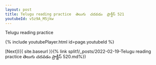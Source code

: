 ```yaml
---
layout: post
title: Telugu reading practice  తెలుగు  చదవడం  ప్రాక్టీస్ 521
youtubeId: v5z9A_M5jkw
---
```

 
 
Telugu reading practice
 
 
 
 
 


{% include youtubePlayer.html id=page.youtubeId %}
 
[Next]({{ site.baseurl }}{% link  split1/_posts/2022-02-19-Telugu reading practice  తెలుగు  చదవడం  ప్రాక్టీస్ 520.md%})
 

